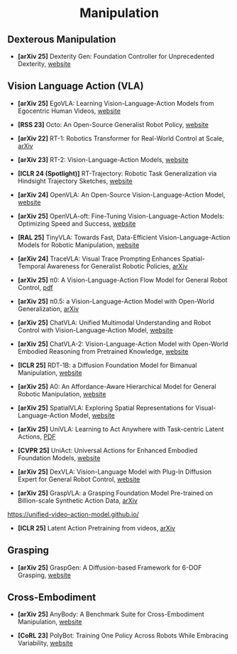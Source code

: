 <h1 align="center">
	Manipulation
</h1>

## Dexterous Manipulation

* **[arXiv 25]** Dexterity Gen: Foundation Controller for Unprecedented Dexterity, [website](https://zhaohengyin.github.io/dexteritygen/)

## Vision Language Action (VLA)

* **[arXiv 25]** EgoVLA: Learning Vision-Language-Action Models from Egocentric Human Videos, [website](https://rchalyang.github.io/EgoVLA/)

* **[RSS 23]** Octo: An Open-Source Generalist Robot Policy, [website](https://octo-models.github.io/)

* **[arXiv 22]** RT-1: Robotics Transformer for Real-World Control at Scale, [arXiv](https://arxiv.org/abs/2212.06817)

* **[arXiv 23]** RT-2: Vision-Language-Action Models, [website](https://robotics-transformer2.github.io/)

* **[ICLR 24 (Spotlight)]** RT-Trajectory: Robotic Task Generalization via Hindsight Trajectory Sketches, [website](https://rt-trajectory.github.io/)

* **[arXiv 24]** OpenVLA: An Open-Source Vision-Language-Action Model, [website](https://openvla.github.io/)

* **[arXiv 25]** OpenVLA-oft: Fine-Tuning Vision-Language-Action Models:
Optimizing Speed and Success, [website](https://openvla-oft.github.io/)

* **[RAL 25]** TinyVLA: Towards Fast, Data-Efficient Vision-Language-Action Models for Robotic Manipulation, [website](https://tiny-vla.github.io/)

* **[arXiv 24]** TraceVLA: Visual Trace Prompting Enhances Spatial-Temporal Awareness for Generalist Robotic Policies, [arXiv](https://arxiv.org/abs/2412.10345)

* **[arXiv 25]** π0: A Vision-Language-Action Flow Model for
General Robot Control, [pdf](https://www.physicalintelligence.company/download/pi0.pdf)

* **[arXiv 25]** π0.5: a Vision-Language-Action Model with Open-World Generalization, [arXiv](https://arxiv.org/abs/2504.16054)

* **[arXiv 25]** ChatVLA: Unified Multimodal Understanding and Robot Control with Vision-Language-Action Model, [website](https://chatvla.github.io/)

* **[arXiv 25]** ChatVLA-2: Vision-Language-Action Model with Open-World Embodied Reasoning from Pretrained Knowledge, [website](https://chatvla-2.github.io/)

* **[ICLR 25]** RDT-1B: a Diffusion Foundation Model for Bimanual Manipulation, [website](https://rdt-robotics.github.io/rdt-robotics/)

* **[arXiv 25]** A0: An Affordance-Aware Hierarchical Model for General Robotic Manipulation, [website](https://a-embodied.github.io/A0/)

* **[arXiv 25]** SpatialVLA: Exploring Spatial Representations for Visual-Language-Action Model, [website](https://spatialvla.github.io/)

* **[arXiv 25]** UniVLA: Learning to Act Anywhere with Task-centric Latent Actions, [PDF](https://arxiv.org/pdf/2505.06111)

* **[CVPR 25]** UniAct: Universal Actions for Enhanced Embodied Foundation Models, [website](https://2toinf.github.io/UniAct/)

* **[arXiv 25]** DexVLA: Vision-Language Model with Plug-In Diffusion Expert for General Robot Control, [website](https://dex-vla.github.io/)

* **[arXiv 25]** GraspVLA: a Grasping Foundation Model Pre-trained on Billion-scale Synthetic Action Data, [arXiv](https://arxiv.org/abs/2505.03233)

https://unified-video-action-model.github.io/

* **[ICLR 25]** Latent Action Pretraining from videos, [arXiv](https://arxiv.org/pdf/2410.11758)

## Grasping

* **[arXiv 25]** GraspGen: A Diffusion-based Framework for 6-DOF Grasping, [website](https://graspgen.github.io/)

## Cross-Embodiment

* **[arXiv 25]** AnyBody: A Benchmark Suite for Cross-Embodiment Manipulation, [website](https://princeton-vl.github.io/anybody/)

* **[CoRL 23]** PolyBot: Training One Policy Across Robots While Embracing Variability, [website](https://sites.google.com/view/polybot-multirobot)
